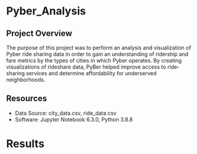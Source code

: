 # Pyber_Analysis

## Project Overview
The purpose of this project was to perform an analysis and visualization of Pyber ride sharing data in order to gain an understanding of ridership and fare metrics by the types of cities in which Pyber operates. By creating visualizations of rideshare data, PyBer helped improve access to ride-sharing services and determine affordability for underserved neighborhoods.

## Resources
- Data Source: city_data.csv, ride_data.csv
- Software: Jupyter Notebook 6.3.0, Python 3.8.8

# Results
